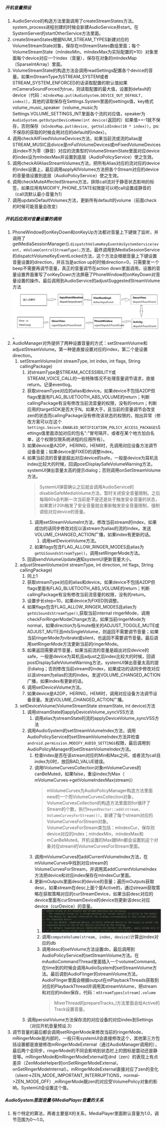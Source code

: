 ##### 开机音量预设
1. AudioService的构造方法里面调用了createStreamStates方法。system_process进程创建的时候会新建AudioService并start。在SystemServer的startOtherService方法里面。
2. createStreamStates根据NUM_STREAM_TYPES新建对应的VolumeStreamState对象，保存在mStreamStates数组里面；每个VolumeStreamState（mIndexMin，mIndexMax为实际配置的*10）对象里面每个device对应一个index（音量），保存在对象的mIndexMap（SparseIntArray）里面。
3. VolumeStreamState的构造方法会调用readSettings配置各个device的音量。如果mStreamType为STREAM_SYSTEM或者STREAM_SYSTEM_ENFORCED的话读取配置的默认值如果mCameraSoundForced为true，则读取配置的最大值，设置到default的device（代码：```mIndexMap.put(AudioSystem.DEVICE_OUT_DEFAULT, index)```），其他的读取保存在Settings.System里面的settings值，key格式volume_music_speaker（volume_music为Settings.VOLUME_SETTINGS_INT里面各个流的对应值，speaker为```AudioSystem.getOutputDeviceName(int device)```返回的）如果值==-1就不保存，否则保存（```mIndexMap.put(device, getValidIndex(10 * index))```，ps:不保存的获取的时候会用对应的default的index）。
4. 调用checkAllFixedVolumeDevices方法，如果当前流或流的alias是STREAM_MUSIC且divice是mFullVolumeDevices或mFixedVolumeDevices且index不为零（静音）对应的流类型的VolumeStreamState里面对应device的index设为mIndexMax并设置到底层（AudioPolicyService）使之生效。
5. 调用checkAllAliasStreamVolumes方法，把所有Alias对应的流对应的device的index设置上，最后调用applyAllVolumes方法把各个Stream对应的device的音量值设置到底层（AudioPolicyService）使之生效。
6. 调用checkMuteAffectedStreams方法，排除call流对于静音状态影响的标签，如果应用有MODIFY_PHONE_STATE权限是可以吧call设置成静音的（call流默认最小音量为1）
7. 调用updateDefaultVolumes方法，更新所有default的volume（前面check的时候可能音量会改变）
##### 开机后应用对音量设置的调用
1. PhoneWindow的onKeyDown和onKeyUp方法都对音量上下键做了监听，并调用了getMediaSessionManager().```dispatchVolumeKeyEventAsSystemService(event, mVolumeControlStreamType);```方法，最终调用到MediaSessionService的dispatchVolumeKeyEventLocked方法，这个方法会根据音量上下键设置音量设置的direction，并且当是action up的时候direction=0，只需要发一个beep不需要再调节音量，真正的音量调节在action down里面调用。设置的音量设置界面重写了onKeyDown方法屏蔽了PhoneWindow的onKeyDown对音量设置的操作。最后调用到AudioService的adjustSuggestedStreamVolume方法![](../MdPicture/5.jpeg)。
2. AudioManager对外提供了两种设置音量的方式：setStreamVolume和adjustStreamVolume。第一种是直接设置对应的index，第二个是设置direction。
    1. setStreamVolume(int streamType, int index, int flags, String callingPackage)
        1. 对streamType是STREAM_ACCESSIBILITY或STREAM_VOICE_CALL的一些特殊情况不处理音量调节请求，直接return。记录eventlog。
        2. 获取streamType对应的alias和device。如果device不包括A2DP但flags里面有FLAG_BLUETOOTH_ABS_VOLUME的return；判断callingPackage有没有修改当前流音量的权限，没有的return；判断应用的targetSDK是否大于N。如果大于，且当前的音量调节会改变zen的状态而callingPackage没有修改该状态的权限的，抛出异常（修改方案可以在这个```Settings.Secure.ENABLED_NOTIFICATION_POLICY_ACCESS_PACKAGES```Settings值里面添加对应的包名":"冒号隔开，或者在某个地方加白名单，这个权限仅限系统进程的应用所有）。
        3. 如果device是A2DP，HERING，HEMI时，先调用对应设备方法调节设备音量；如果device是FIXED的调整index。
        4. 如果当前流的音量是超出对应device的safe，一般是device为耳机且index比较大的时候，回调postDisplaySafeVolumeWarning方法，systemUI弹出音量太高的提示dialog；否则调用onSetStreamVolume方法。
            > SystemUI弹窗确认之后就会调用AudioService的disableSafeMediaVolume方法，暂时关闭安全音量限制。之后每隔60s会判断一次当前是不是还是处于触发安全音量的状态，如果累计20h触发了安全音量就会重新触发安全音量限制，强制调低对应device的音量<!--；如果切换用户也会强制调低对应device的音量（开机的时候ActivityManagerService在SystemReady的时候也会调用UserController.sendUserSwitchBroadcasts发送用户切换的广播，即重启会强制把）-->。
            1. 调用setStreamVolumeInt方法，修改当前stream的index，如果成功的话同步修改对应以该stream为alias的流的index。发送VOLUME_CHANGED_ACTION广播，如果index有更新的话。
                1. 调用setDeviceVolume方法。
            2. 如果flags包含FLAG_ALLOW_RINGER_MODES且alias为```getUiSoundsStreamType()```，调用setRingerMode方法。
        5. 回调sendVolumeUpdate通知systemUI更新音量大小。
    2. adjustStreamVolume(int streamType, int direction, int flags, String callingPackage)
        1. 同上1
        2. 获取streamType对应的alias和device。如果device不包括A2DP但flags里面有FLAG_BLUETOOTH_ABS_VOLUME的return；判断callingPackage有没有修改当前流音量的权限，没有的return。
        3. 设置步长step=10，如果device为FIXED则调整。
        4. 如果flags包含FLAG_ALLOW_RINGER_MODES且alias为```getUiSoundsStreamType()```,获取当前internal ringerMode，调用checkForRingerModeChange方法，如果当前ringerMode为normal，如果direction为与mute相关的ADJUST_TOGGLE_MUTE或ADJUST_MUTE且mIsSingleVolume，则返回不需要调节音量；如果当前ringerMode为vibrate或silent，也返回不需要调节音量。最后调用setRingerMode方法更新当前的ringerMode。
        5. 如果返回需要调节音量，如果当前流的音量是超出对应device的safe，一般是device为耳机且adjust之后index比较大的时候，回调postDisplaySafeVolumeWarning方法，systemUI弹出音量太高的提示dialog；否则修改当前stream的index，如果成功的话同步修改对应以该stream为alias的流的index。发送VOLUME_CHANGED_ACTION广播，如果index有更新的话。
        6. 调用setDeviceVolume方法。
        7. 如果device是A2DP，HERING，HEMI时，调用对应设备方法调节设备音量。发送VOLUME_CHANGED_ACTION广播。
    3. setDeviceVolume(VolumeStreamState streamState, int device)方法
        1. 调用streamState的applyDeviceVolume_syncVSS方法
            1. 调用alias为streamState的流的applyDeviceVolume_syncVSS方法
        2. 调用AudioSystem的setStreamVolumeIndex方法，调用AudioPolicyService的setStreamVolumeIndex方法并检查```android.permission.MODIFY_AUDIO_SETTINGS```权限，最后调用到AudioPolicyManager的setStreamVolumeIndex方法。
            1. 检查index是否在该stream对应的Min和Max之间，或者流为call且index为0时，放回BAD_VALUE错误。
            2. 调用IVolumeCurvesCollection对象mVolumeCurves的canBeMuted，如果false，重设index为Max（ mVolumeCurves->getVolumeIndexMax(stream)）
                > mVolumeCurves为AudioPolicyManager构造方法里面new的一个而VolumeCurvesCollection对象，VolumeCurvesCollection的构造方法里面则for循环了Stream的个数，执行```KeyedVector::add(stream, VolumeCurvesForStream())```，新建了每个stream对应的VolumeCurvesForStream对象。
                VolumeCurvesForStream类包括：mIndexCur，保存则device对应的index；mIndexMin，mIndexMax和mCanBeMuted。开机设置的Max跟Min都会设置到这个对象对应stream的VolumeCurvesForStream里面。
            3. 调用mVolumeCurves的addCurrentVolumeIndex方法，在mVolumeCurves中找到对应stream的VolumeCurvesForStream，并调用其addCurrentVolumeIndex方法把device和对应index保存在mIndexCur里面。
            4. 更新mOutputs里面desc的device的音量；遍历mOutputs获取desc，如果stream在desc上面个是Active的，通过stream获取策略在获取策略对应的curStreamDevice，如果当前desc对应的device里面有curStreamDevice的device则更新该desc对应device（curDevice）的音量。
                1. ![](../MdPicture/12.png)
                2. 调用```computeVolume(stream, index, device)```计算出index对应的db
                2. 调用desc的setVolume方法设置db，最后调用到AudioPolicyService的setStreamVolume方法。在mAudioCommandThread里面插入一个volumeCommand。在time到的时候会调用AudioSystem的setStreamVolume方法。最后调到AudioFlinger的streamVolume方法，AudioFlinger里面会根据output在mPlaybackThreads获取到对应的PlaybackThread并调用其streamVolume，把stream和对应的index保存，代码：```mStreamTypes[stream].volume```
                    > MixerThread的prepareTracks_l方法里面会给Active的Track设置音量。
        2. 调用persistVolume方法保存流的对应设备的对应index到Settings（对应开机音量预设.3）
 3. 调节音量的最后都会调用setRingerMode来修改当前的ringerMode，mRingerMode是内部的，一般只有systemUI会直接修改这个，其他第三方包括设置都是直接修改mRingerModeExternal（通过AudioManager调用的），最后两个会同步，ringerMode的不同会影响到状态栏上的图标是震动还是静音等。mRingerMode和mRingerModeExternal在dnd（zen）的表现上有点差异（ZenModeHelper的onSetRingerModeExternal，onSetRingerModeInternal）。mRingerModeExternal直接对应了zen的变化（slient->ZEN_MODE_IMPORTANT_INTERRUPTIONS，normal->ZEN_MODE_OFF）,mRingerMode跟zen的对应受VolumePolicy对象的影响，SystemUI会设置这个值。
 ##### AudioSystem里面音量与MediaPlayer音量的关系
 1. 有个特定的算法，两者主要是X的关系，MediaPlayer里面默认音量为1.0，调节范围为0～1.0。